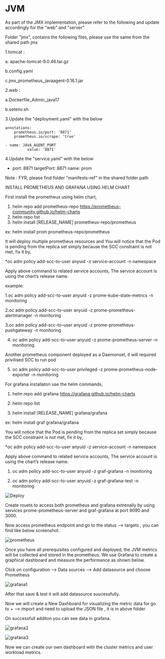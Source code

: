 # JVM

As part of the JMX implementation, please refer to the following and update accordingly for the "web" and "server"

Folder "jmx", contains the following files, please use the same from the shared path  jmx 

1.tomcat :
 
  a. apache-tomcat-9.0.46.tar.gz
 
  b.config.yaml
 
  c.jmx_prometheus_javaagent-0.16.1.jar

2.web :
 
  a.Dockerfile_Admin_java17
 
  b.setenv.sh

3.Update the "deployment.yaml" with the below
    
    annotations:
        prometheus.io/port: '8871'
        prometheus.io/scrape: 'true'
    
    - name: JAVA_AGENT_PORT
              value: '8871'

4.Update the "service.yaml" with the below
 
  - port: 8871
    targetPort: 8871
    name: prom

Note : FYR, please find folder "manifests-ref" in the shared folder path             

INSTALL PROMETHEUS AND GRAFANA USING HELM CHART

First install the prometheus using helm chart,

1. helm repo add prometheus-repo https://prometheus-community.github.io/helm-charts
2. helm repo list
3. helm install [RELEASE_NAME] prometheus-repo/prometheus

ex: helm install prom prometheus-repo/prometheus

It will deploy multiple prometheus resources and You will notice that the Pod is pending from the replica set simply because the SCC constraint is not met, fix it by,

*oc adm policy add-scc-to-user anyuid -z service-account -n namespace
 
  Apply above command to related service accounts, The service account is using the chart’s release name.


  example:

  1.oc adm policy add-scc-to-user anyuid -z prome-kube-state-metrics -n monitoring 
  
  2.oc adm policy add-scc-to-user anyuid -z prome-prometheus-alertmanager -n monitoring
  
  3.oc adm policy add-scc-to-user anyuid -z prome-prometheus-pushgateway -n monitoring                 
  
  4. oc adm policy add-scc-to-user anyuid -z prome-prometheus-server -n monitoring

Another prometheus component deployed as a Daemonset, it will required privilised SCC to run pod
  
  5. oc adm policy add-scc-to-user privileged -z prome-prometheus-node-exporter -n monitoring


For grafana installaton use the helm commands,

1. helm repo add grafana https://grafana.github.io/helm-charts

2. helm repo list

3. helm install [RELEASE_NAME] grafana/grafana

ex: helm install graf grafana/grafana

You will notice that the Pod is pending from the replica set simply because the SCC constraint is not met, fix it by,

*oc adm policy add-scc-to-user anyuid -z service-account -n namespace
 
Apply above command to related service accounts, The service account is using the chart’s release name.

1. oc adm policy add-scc-to-user anyuid -z graf-grafana -n monitoring  

2. oc adm policy add-scc-to-user anyuid -z graf-grafana-test -n monitoring 


![Deploy](https://user-images.githubusercontent.com/105658922/168635125-54db2cd9-38a3-4e2a-af74-8fb7ca845c69.png)



Create rouets to access both prometheus and grafana extrenally by using services prome-prometheus-server and  graf-grafana at port 9090 and 3000.

Now access prometheus endpoint and go to the status --> targets , you can find like below screenshot.

![prometheus](https://user-images.githubusercontent.com/105658922/168636579-c62bf6c3-d24c-4f09-921b-b34899aca957.png)

Once you have all prerequisites configured and deployed, the JVM metrics will be collected and stored in the prometheus. We use Grafana to create a graphical dashboard and measure the performance as shown below.

Click on configuration --> Data sources --> Add datasource and choose Prometheus

![grafana1](https://user-images.githubusercontent.com/105658922/168638159-09382e04-dd6c-498a-a0c4-7d7fc50c9154.png)

After that save & test it will add datasource suucessfully.

Now we will create a New Dashboard for visualizing the metric data for go to + --> import and need to upload the JSON file , it is in above folder

On successfull additon you can see data in grafana.

![grafana2](https://user-images.githubusercontent.com/105658922/168639775-2dfb123c-3cd1-4ad1-a803-3150242e2a1a.png)

![grafana3](https://user-images.githubusercontent.com/105658922/168639812-7d6170b7-1b93-4f3c-ae18-9478dfcf4ed5.png)

Now we can create our own dashboard with the cluster metrics and user workload metrics.







  
  
  

  
  



              
              
              

